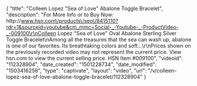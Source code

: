 {
    "title": "Colleen Lopez \"Sea of Love\" Abalone Toggle Bracelet",
    "description": "For More Info or to Buy Now: http:\/\/www.hsn.com\/products\/seo\/8415110?rdr=1&sourceid=youtube&cm_mmc=Social-_-Youtube-_-ProductVideo-_-009100\r\nColleen Lopez \"Sea of Love\" Oval Abalone Sterling Silver Toggle Bracelet\nAmong all the treasures that the sea can wash up, abalone is one of our favorites. Its breathtaking colors and soft...\r\nPrices shown on the previously recorded video may not represent the current price.  View hsn.com to view the current selling price. HSN Item #009100",
    "videoid": "112328904",
    "date_created": "1501228734",
    "date_modified": "1503416258",
    "type": "captivate",
    "layout": "video",
    "url": "\/v\/colleen-lopez-sea-of-love-abalone-toggle-bracelet\/112328904"
}